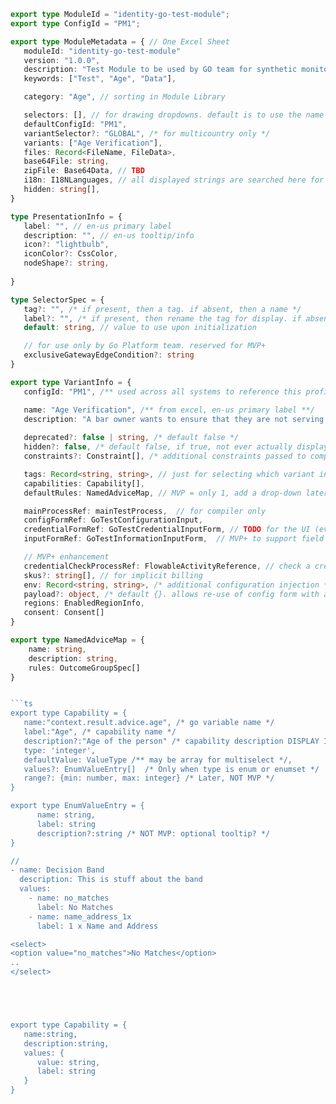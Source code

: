 

```ts
export type ModuleId = "identity-go-test-module";
export type ConfigId = "PM1";

export type ModuleMetadata = { // One Excel Sheet
   moduleId: "identity-go-test-module"
   version: "1.0.0",
   description: "Test Module to be used by GO team for synthetic monitoring",
   keywords: ["Test", "Age", "Data"], 

   category: "Age", // sorting in Module Library

   selectors: [], // for drawing dropdowns. default is to use the name
   defaultConfigId: "PM1",
   variantSelector?: "GLOBAL", /* for multicountry only */ 
   variants: ["Age Verification"],
   files: Record<FileName, FileData>,
   base64File: string,
   zipFile: Base64Data, // TBD
   i18n: I18NLanguages, // all displayed strings are searched here for translations
   hidden: string[], 
}

type PresentationInfo = {
   label: "", // en-us primary label
   description: "", // en-us tooltip/info
   icon?: "lightbulb",
   iconColor?: CssColor,
   nodeShape?: string,
   
}

type SelectorSpec = {
   tag?: "", /* if present, then a tag. if absent, then a name */
   label?: "", /* if present, then rename the tag for display. if absent, use the tag, or literal 'name' */
   default: string, // value to use upon initialization

   // for use only by Go Platform team. reserved for MVP+
   exclusiveGatewayEdgeCondition?: string
}

export type VariantInfo = {
   configId: "PM1", /** used across all systems to reference this profile as moduleId.configId **/

   name: "Age Verification", /** from excel, en-us primary label **/
   description: "A bar owner wants to ensure that they are not serving alcoholic beverages to under age customer", /** from excel, en-us tooltip/help **/
   
   deprecated?: false | string, /* default false */
   hidden?: false, /* default false, if true, not ever actually displayed, just referenced*/
   constraints?: Constraint[], /* additional constraints passed to compiler/renderer */

   tags: Record<string, string>, // just for selecting which variant in model config pane
   capabilities: Capability[],
   defaultRules: NamedAdviceMap, // MVP = only 1, add a drop-down later

   mainProcessRef: mainTestProcess,  // for compiler only
   configFormRef: GoTestConfigurationInput, 
   credentialFormRef: GoTestCredentialInputForm, // TODO for the UI (eventually), but also for the compiler
   inputFormRef: GoTestInformationInputForm,  // MVP+ to support field lifting

   // MVP+ enhancement
   credentialCheckProcessRef: FlowableActivityReference, // check a credential
   skus?: string[], // for implicit billing
   env: Record<string, string>, /* additional configuration injection */
   payload?: object, /* default {}. allows re-use of config form with alternative configs*/
   regions: EnabledRegionInfo,
   consent: Consent[]
} 

export type NamedAdviceMap = {
    name: string,
    description: string,
    rules: OutcomeGroupSpec[]
}


```ts
export type Capability = {
   name:"context.result.advice.age", /* go variable name */
   label:"Age", /* capability name */
   description?:"Age of the person" /* capability description DISPLAY IS NOT MVP: optional tooltip? */
   type: 'integer',
   defaultValue: ValueType /** may be array for multiselect */,
   values?: EnumValueEntry[]  /* Only when type is enum or enumset */
   range?: {min: number, max: integer} /* Later, NOT MVP */
}

export type EnumValueEntry = {
      name: string,
      label: string
      description?:string /* NOT MVP: optional tooltip? */
}

//
- name: Decision Band
  description: This is stuff about the band
  values: 
    - name: no_matches
      label: No Matches
    - name: name_address_1x
      label: 1 x Name and Address 

<select>
<option value="no_matches">No Matches</option>
..
</select>





export type Capability = {
   name:string,
   description:string,
   values: {
      value: string,
      label: string
   }
}


```
